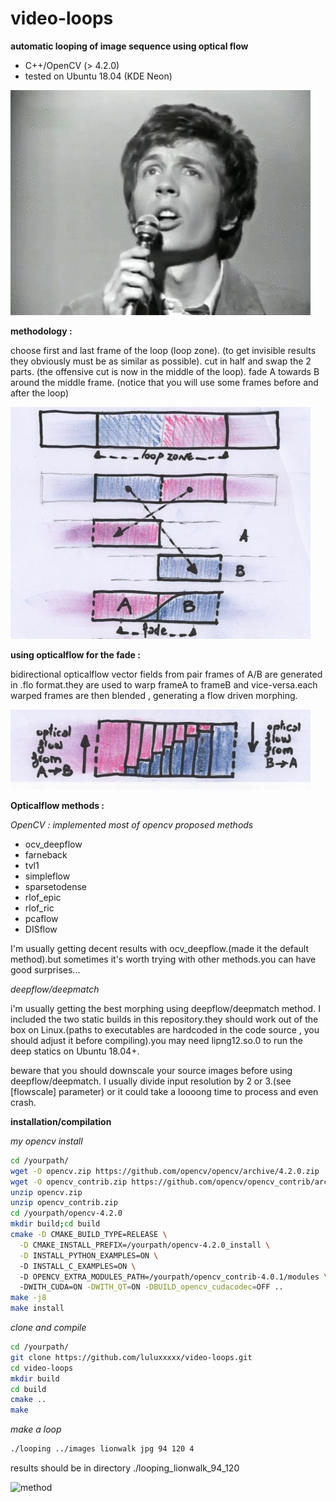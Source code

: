 # video-loops

**automatic looping of image sequence using optical flow**

 - C++/OpenCV (> 4.2.0)
 - tested on Ubuntu 18.04 (KDE Neon)
 
![method](./readme_files/ScottWalker.gif)

**methodology :**

choose first and last frame of the loop (loop zone).
(to get invisible results they obviously must be as similar as possible).
cut in half and swap the 2 parts.
(the offensive cut is now in the middle of the loop).
fade A towards B around the middle frame.
(notice that you will use some frames before and after the loop)

![method](./readme_files/loops_method1s.jpg)

**using opticalflow for the fade :** 

bidirectional opticalflow vector fields from pair frames of A/B are generated in .flo format.they are used to warp frameA to frameB and vice-versa.each warped frames are then blended , generating a flow driven morphing.

![method](./readme_files/loops_method2s.jpg)

**Opticalflow methods :**

*OpenCV : implemented most of opencv proposed methods*
 -    ocv_deepflow
 -    farneback
 -    tvl1
 -    simpleflow
 -    sparsetodense
 -    rlof_epic
 -    rlof_ric
 -    pcaflow
 -    DISflow
 
I'm usually getting decent results with ocv_deepflow.(made it the default method).but sometimes it's worth trying with other methods.you can have good surprises...

*deepflow/deepmatch*

i'm usually getting the best morphing using deepflow/deepmatch method. I included the two static builds in this repository.they should work out of the box on Linux.(paths to executables are hardcoded in the code source , you should adjust it before compiling).you may need lipng12.so.0 to run the deep statics on Ubuntu 18.04+.

beware that you should downscale your source images before using deepflow/deepmatch. I usually divide input resolution by 2 or 3.(see [flowscale] parameter) or it could take a loooong time to process and even crash.
 
**installation/compilation**

*my opencv install*

```sh
cd /yourpath/
wget -O opencv.zip https://github.com/opencv/opencv/archive/4.2.0.zip
wget -O opencv_contrib.zip https://github.com/opencv/opencv_contrib/archive/4.2.0.zip
unzip opencv.zip
unzip opencv_contrib.zip
cd /yourpath/opencv-4.2.0
mkdir build;cd build
cmake -D CMAKE_BUILD_TYPE=RELEASE \
  -D CMAKE_INSTALL_PREFIX=/yourpath/opencv-4.2.0_install \
  -D INSTALL_PYTHON_EXAMPLES=ON \ 
  -D INSTALL_C_EXAMPLES=ON \ 
  -D OPENCV_EXTRA_MODULES_PATH=/yourpath/opencv_contrib-4.0.1/modules \ 
  -DWITH_CUDA=ON -DWITH_QT=ON -DBUILD_opencv_cudacodec=OFF ..
make -j8
make install
```

*clone and compile*

```sh
cd /yourpath/
git clone https://github.com/luluxxxxx/video-loops.git
cd video-loops
mkdir build
cd build
cmake ..
make
```

*make a loop*

```sh
./looping ../images lionwalk jpg 94 120 4
```

results should be in directory ./looping_lionwalk_94_120

![method](./readme_files/lionwalk_looped.gif)
